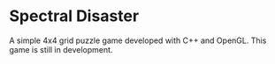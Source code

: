 # Spectral Disaster

A simple 4x4 grid puzzle game developed with C++ and OpenGL. This game is still in development.
